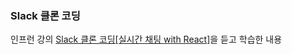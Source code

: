 ### Slack 클론 코딩
인프런 강의 [Slack 클론 코딩[실시간 채팅 with React]](https://www.inflearn.com/course/클론코딩-실시간채팅/dashboard)을 듣고 학습한 내용
